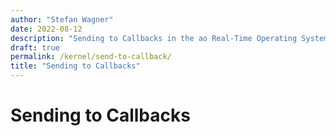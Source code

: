 ```yaml
---
author: "Stefan Wagner"
date: 2022-08-12
description: "Sending to Callbacks in the ao Real-Time Operating System (RTOS)."
draft: true
permalink: /kernel/send-to-callback/
title: "Sending to Callbacks"
---
```


# Sending to Callbacks
